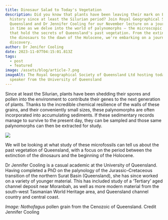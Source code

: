 ```yaml
---
title: Dinosaur Salad to Today's Vegetation
description: Did you know that plants have been leaving their mark on Earth's
  history since at least the Silurian period? Join Royal Geographical Society of
  Queensland and Dr Jennifer Cooling for our November lecture on a journey back
  in time as we delve into the world of palynomorphs – the microscopic fossils
  that hold the secrets of Queensland's past vegetation. From the extinction of
  the dinosaurs to the dawn of the Holocene, we're embarking on a journey of
  discovery.
author: Dr Jenifer Cooling
date: 2023-11-07T04:15:01.813Z
tags:
  - post
  - featured
image: /assets/blog/article-7.png
imageAlt: The Royal Geographical Society of Queensland Ltd hosting todays
  speaker from the University of Queensland
---
```

Since at least the Silurian, plants have been shedding their spores and pollen into the environment to contribute their genes to the next generation of plants. Thanks to the incredible chemical resilience of the walls of these grains, and their conveniently small sizes, these palynomorphs are often incorporated into accumulating sediments. If these sedimentary records manage to survive to the present day, they can be sampled and those same palynomorphs can then be extracted for study.

![](https://rgsq.org.au/resources/Lectures/2023/November%202023%20lecture%20visual.png)

We will be looking at what study of these microfossils can tell us about the past vegetation of Queensland, with a focus on the period between the extinction of the dinosaurs and the beginning of the Holocene.

Dr Jennifer Cooling is a casual academic at the University of Queensland. Having completed a PhD on the palynology of the Jurassic–Cretaceous transition of the northern Surat Basin (Queensland), she has since worked on a variety of younger material. This has included study of a ‘Tertiary’ aged channel deposit near Moranbah, as well as more modern material from the south-west Tasmanian World Heritage area, and Queensland channel country and central coast. 

*Image: Nothofagus* pollen grain from the Cenozoic of Queensland. Credit Jennifer Cooling